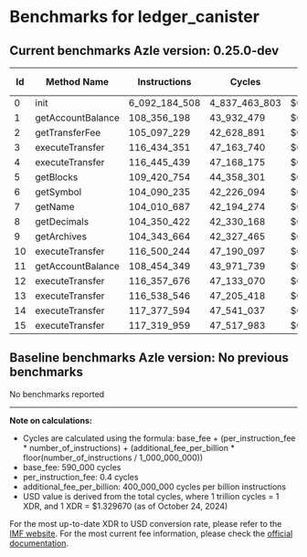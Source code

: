 # Benchmarks for ledger_canister

## Current benchmarks Azle version: 0.25.0-dev

| Id  | Method Name       | Instructions  | Cycles        | USD           | USD/Million Calls |
| --- | ----------------- | ------------- | ------------- | ------------- | ----------------- |
| 0   | init              | 6_092_184_508 | 4_837_463_803 | $0.0064322305 | $6_432.23         |
| 1   | getAccountBalance | 108_356_198   | 43_932_479    | $0.0000584157 | $58.41            |
| 2   | getTransferFee    | 105_097_229   | 42_628_891    | $0.0000566824 | $56.68            |
| 3   | executeTransfer   | 116_434_351   | 47_163_740    | $0.0000627122 | $62.71            |
| 4   | executeTransfer   | 116_445_439   | 47_168_175    | $0.0000627181 | $62.71            |
| 5   | getBlocks         | 109_420_754   | 44_358_301    | $0.0000589819 | $58.98            |
| 6   | getSymbol         | 104_090_235   | 42_226_094    | $0.0000561468 | $56.14            |
| 7   | getName           | 104_010_687   | 42_194_274    | $0.0000561045 | $56.10            |
| 8   | getDecimals       | 104_350_422   | 42_330_168    | $0.0000562852 | $56.28            |
| 9   | getArchives       | 104_343_664   | 42_327_465    | $0.0000562816 | $56.28            |
| 10  | executeTransfer   | 116_500_244   | 47_190_097    | $0.0000627473 | $62.74            |
| 11  | getAccountBalance | 108_454_349   | 43_971_739    | $0.0000584679 | $58.46            |
| 12  | executeTransfer   | 116_357_676   | 47_133_070    | $0.0000626714 | $62.67            |
| 13  | executeTransfer   | 116_538_546   | 47_205_418    | $0.0000627676 | $62.76            |
| 14  | executeTransfer   | 117_377_594   | 47_541_037    | $0.0000632139 | $63.21            |
| 15  | executeTransfer   | 117_319_959   | 47_517_983    | $0.0000631832 | $63.18            |

## Baseline benchmarks Azle version: No previous benchmarks

No benchmarks reported

---

**Note on calculations:**

-   Cycles are calculated using the formula: base_fee + (per_instruction_fee \* number_of_instructions) + (additional_fee_per_billion \* floor(number_of_instructions / 1_000_000_000))
-   base_fee: 590_000 cycles
-   per_instruction_fee: 0.4 cycles
-   additional_fee_per_billion: 400_000_000 cycles per billion instructions
-   USD value is derived from the total cycles, where 1 trillion cycles = 1 XDR, and 1 XDR = $1.329670 (as of October 24, 2024)

For the most up-to-date XDR to USD conversion rate, please refer to the [IMF website](https://www.imf.org/external/np/fin/data/rms_sdrv.aspx).
For the most current fee information, please check the [official documentation](https://internetcomputer.org/docs/current/developer-docs/gas-cost#execution).
